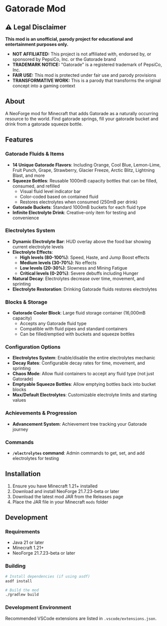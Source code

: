 # Gatorade Mod

## ⚠️ Legal Disclaimer

**This mod is an unofficial, parody project for educational and entertainment purposes only.**

- **NOT AFFILIATED:** This project is not affiliated with, endorsed by, or sponsored by PepsiCo, Inc. or the Gatorade brand
- **TRADEMARK NOTICE:** "Gatorade" is a registered trademark of PepsiCo, Inc.
- **FAIR USE:** This mod is protected under fair use and parody provisions
- **TRANSFORMATIVE WORK:** This is a parody that transforms the original concept into a gaming context

## About

A NeoForge mod for Minecraft that adds Gatorade as a naturally occurring resource to the world. Find gatorade springs, fill your gatorade bucket and drink from a gatorade squeeze bottle.

## Features

### Gatorade Fluids & Items
- **14 Unique Gatorade Flavors**: Including Orange, Cool Blue, Lemon-Lime, Fruit Punch, Grape, Strawberry, Glacier Freeze, Arctic Blitz, Lightning Blast, and more
- **Squeeze Bottles**: Reusable 1000mB capacity bottles that can be filled, consumed, and refilled
  - Visual fluid level indicator bar
  - Color-coded based on contained fluid
  - Restores electrolytes when consumed (250mB per drink)
- **Gatorade Buckets**: Standard 1000mB buckets for each fluid type
- **Infinite Electrolyte Drink**: Creative-only item for testing and convenience

### Electrolytes System
- **Dynamic Electrolyte Bar**: HUD overlay above the food bar showing current electrolyte levels
- **Electrolyte Effects**: 
  - **High levels (80-100%)**: Speed, Haste, and Jump Boost effects
  - **Medium levels (30-70%)**: No effects
  - **Low levels (20-30%)**: Slowness and Mining Fatigue
  - **Critical levels (0-20%)**: Severe debuffs including Hunger
- **Natural Decay**: Electrolytes decrease over time, movement, and sprinting
- **Electrolyte Restoration**: Drinking Gatorade fluids restores electrolytes

### Blocks & Storage
- **Gatorade Cooler Block**: Large fluid storage container (16,000mB capacity)
  - Accepts any Gatorade fluid type
  - Compatible with fluid pipes and standard containers
  - Can be filled/emptied with buckets and squeeze bottles

### Configuration Options
- **Electrolytes System**: Enable/disable the entire electrolytes mechanic
- **Decay Rates**: Configurable decay rates for time, movement, and sprinting
- **Chaos Mode**: Allow fluid containers to accept any fluid type (not just Gatorade)
- **Emptyable Squeeze Bottles**: Allow emptying bottles back into bucket blocks
- **Max/Default Electrolytes**: Customizable electrolyte limits and starting values

### Achievements & Progression
- **Advancement System**: Achievement tree tracking your Gatorade journey

### Commands
- **`/electrolytes` command**: Admin commands to get, set, and add electrolytes for testing

## Installation

1. Ensure you have Minecraft 1.21+ installed
2. Download and install NeoForge 21.7.23-beta or later
3. Download the latest mod JAR from the Releases page
4. Place the JAR file in your Minecraft `mods` folder

## Development

### Requirements

- Java 21 or later
- Minecraft 1.21+
- NeoForge 21.7.23-beta or later

### Building

```bash
# Install dependencies (if using asdf)
asdf install

# Build the mod
./gradlew build
```

### Development Environment

Recommended VSCode extensions are listed in `.vscode/extensions.json`.
